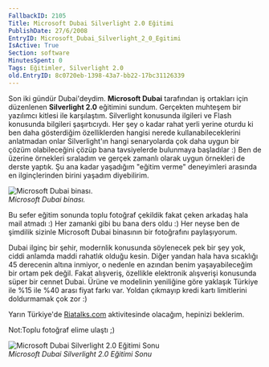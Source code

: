 ```yaml
---
FallbackID: 2105
Title: Microsoft Dubai Silverlight 2.0 Eğitimi
PublishDate: 27/6/2008
EntryID: Microsoft_Dubai_Silverlight_2_0_Egitimi
IsActive: True
Section: software
MinutesSpent: 0
Tags: Eğitimler, Silverlight 2.0
old.EntryID: 8c0720eb-1398-43a7-bb22-17bc31126339
---
```

Son iki gündür Dubai'deydim. **Microsoft Dubai** tarafından iş ortakları
için düzenlenen **Silverlight 2.0** eğitimini sundum. Gerçekten muhteşem
bir yazılımcı kitlesi ile karşılaştım. Silverlight konusunda ilgileri ve
Flash konusunda bilgileri şaşırtıcıydı. Her şey o kadar rahat yerli
yerine oturdu ki ben daha gösterdiğim özelliklerden hangisi nerede
kullanabileceklerini anlatmadan onlar Silverlight'ın hangi senaryolarda
çok daha uygun bir çözüm olabileceğini çözüp bana tavsiyelerde bulunmaya
başladılar :) Ben de üzerine örnekleri sıraladım ve gerçek zamanlı
olarak uygun örnekleri de derste yaptık. Şu ana kadar yaşadığım "eğitim
verme" deneyimleri arasında en ilginçlerinden birini yaşadım
diyebilirim.

![Microsoft Dubai
binası.](media/Microsoft_Dubai_Silverlight_2_0_Egitimi/27062008_1.jpg)\
*Microsoft Dubai binası.*

Bu sefer eğitim sonunda toplu fotoğraf çekildik fakat çeken arkadaş hala
mail atmadı :) Her zamanki gibi bu bana ders oldu :) Her neyse ben de
şimdilik sizinle Microsoft Dubai binasının bir fotoğrafını paylaşıyorum.

Dubai ilginç bir şehir, modernlik konusunda söylenecek pek bir şey yok,
ciddi anlamda maddi rahatlık olduğu kesin. Diğer yandan hala hava
sıcaklığı 45 derecenin altına inmiyor, o nedenle en azından benim
yaşayabileceğim bir ortam pek değil. Fakat alışveriş, özellikle
elektronik alışverişi konusunda süper bir cennet Dubai. Ürüne ve
modelinin yeniliğine göre yaklaşık Türkiye ile %15 ile %40 arası fiyat
farkı var. Yoldan çıkmayıp kredi kartı limitlerini doldurmamak çok zor
:)

Yarın Türkiye'de [Riatalks.com](Riatalks.com) aktivitesinde olacağım,
hepinizi beklerim.

Not:Toplu fotoğraf elime ulaştı ;)

![Microsoft Dubai Silverlight 2.0 Eğitimi
Sonu](media/Microsoft_Dubai_Silverlight_2_0_Egitimi/27062008_2.jpg)\
*Microsoft Dubai Silverlight 2.0 Eğitimi Sonu*


